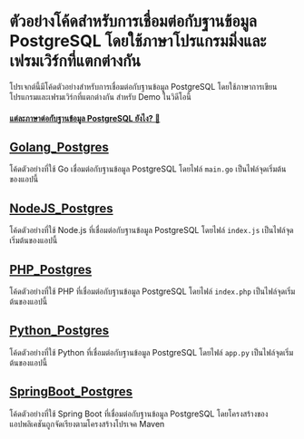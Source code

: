 # ตัวอย่างโค้ดสำหรับการเชื่อมต่อกับฐานข้อมูล PostgreSQL โดยใช้ภาษาโปรแกรมมิ่งและเฟรมเวิร์กที่แตกต่างกัน

โปรเจกต์นี้มีโค้ดตัวอย่างสำหรับการเชื่อมต่อกับฐานข้อมูล PostgreSQL โดยใช้ภาษาการเขียนโปรแกรมและเฟรมเวิร์กที่แตกต่างกัน สำหรับ Demo ในวิดีโอนี้ 

#### [แต่ละภาษาต่อกับฐานข้อมูล PostgreSQL ยังไง? 🎥](https://www.youtube.com/watch?v=IT_2yqU3Cxc)


## [Golang_Postgres](Golang_Postgres)

โค้ดตัวอย่างที่ใช้ Go เชื่อมต่อกับฐานข้อมูล PostgreSQL โดยไฟล์ `main.go` เป็นไฟล์จุดเริ่มต้นของแอปนี้

## [NodeJS_Postgres](NodeJS_Postgres)

โค้ดตัวอย่างที่ใช้ Node.js ที่เชื่อมต่อกับฐานข้อมูล PostgreSQL โดยไฟล์ `index.js` เป็นไฟล์จุดเริ่มต้นของแอปนี้

## [PHP_Postgres](PHP_Postgres)

โค้ดตัวอย่างที่ใช้ PHP ที่เชื่อมต่อกับฐานข้อมูล PostgreSQL โดยไฟล์ `index.php` เป็นไฟล์จุดเริ่มต้นของแอปนี้

## [Python_Postgres](Python_Postgres)

โค้ดตัวอย่างที่ใช้ Python ที่เชื่อมต่อกับฐานข้อมูล PostgreSQL โดยไฟล์ `app.py` เป็นไฟล์จุดเริ่มต้นของแอปนี้

## [SpringBoot_Postgres](SpringBoot_Postgres)

โค้ดตัวอย่างที่ใช้ Spring Boot ที่เชื่อมต่อกับฐานข้อมูล PostgreSQL โดยโครงสร้างของแอปพลิเคชันถูกจัดเรียงตามโครงสร้างโปรเจค Maven